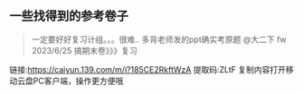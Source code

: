 ## 一些找得到的参考卷子
> 一定要好好复习计组。。。很难.. 多背老师发的ppt确实考原题 @大二下 fw 2023/6/25
> 搞期末卷》》》复习

链接:https://caiyun.139.com/m/i?185CE2RkftWzA
提取码:ZLtF
复制内容打开移动云盘PC客户端，操作更方便哦
